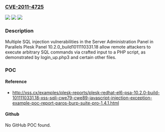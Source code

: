### [CVE-2011-4725](https://cve.mitre.org/cgi-bin/cvename.cgi?name=CVE-2011-4725)
![](https://img.shields.io/static/v1?label=Product&message=n%2Fa&color=blue)
![](https://img.shields.io/static/v1?label=Version&message=n%2Fa&color=blue)
![](https://img.shields.io/static/v1?label=Vulnerability&message=n%2Fa&color=brighgreen)

### Description

Multiple SQL injection vulnerabilities in the Server Administration Panel in Parallels Plesk Panel 10.2.0_build1011110331.18 allow remote attackers to execute arbitrary SQL commands via crafted input to a PHP script, as demonstrated by login_up.php3 and certain other files.

### POC

#### Reference
- http://xss.cx/examples/plesk-reports/plesk-redhat-el6-psa-10.2.0-build-1011110331.18-xss-sqli-cwe79-cwe89-javascript-injection-exception-example-poc-report-paros-burp-suite-pro-1.4.1.html

#### Github
No GitHub POC found.

